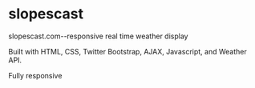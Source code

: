 slopescast
==========

slopescast.com--responsive real time weather display 

Built with HTML, CSS, Twitter Bootstrap, AJAX, Javascript, and Weather API.

Fully responsive 
